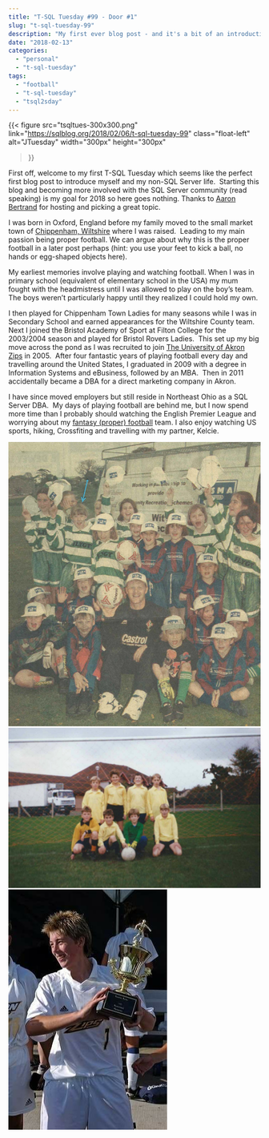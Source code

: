 ```yaml
---
title: "T-SQL Tuesday #99 - Door #1"
slug: "t-sql-tuesday-99"
description: "My first ever blog post - and it's a bit of an introduction to me."
date: "2018-02-13"
categories:
  - "personal"
  - "t-sql-tuesday"
tags:
  - "football"
  - "t-sql-tuesday"
  - "tsql2sday"
---
```


{{<
  figure src="tsqltues-300x300.png"
         link="https://sqlblog.org/2018/02/06/t-sql-tuesday-99"
         class="float-left"
         alt="JTuesday"
         width="300px"
         height="300px"
>}}

First off, welcome to my first T-SQL Tuesday which seems like the perfect first blog post to introduce myself and my non-SQL Server life.  Starting this blog and becoming more involved with the SQL Server community (read speaking) is my goal for 2018 so here goes nothing. Thanks to [Aaron Bertrand](http://twitter.com/AaronBertrand) for hosting and picking a great topic.

I was born in Oxford, England before my family moved to the small market town of [Chippenham, Wiltshire](https://en.wikipedia.org/wiki/chippenham) where I was raised.  Leading to my main passion being proper football. We can argue about why this is the proper football in a later post perhaps (hint: you use your feet to kick a ball, no hands or egg-shaped objects here).

My earliest memories involve playing and watching football. When I was in primary school (equivalent of elementary school in the USA) my mum fought with the headmistress until I was allowed to play on the boy’s team.  The boys weren’t particularly happy until they realized I could hold my own.

I then played for Chippenham Town Ladies for many seasons while I was in Secondary School and earned appearances for the Wiltshire County team.  Next I joined the Bristol Academy of Sport at Filton College for the 2003/2004 season and played for Bristol Rovers Ladies.  This set up my big move across the pond as I was recruited to join [The University of Akron Zips](http://gozips.com/) in 2005.  After four fantastic years of playing football every day and travelling around the United States, I graduated in 2009 with a degree in Information Systems and eBusiness, followed by an MBA.  Then in 2011 accidentally became a DBA for a direct marketing company in Akron.

I have since moved employers but still reside in Northeast Ohio as a SQL Server DBA.  My days of playing football are behind me, but I now spend more time than I probably should watching the English Premier League and worrying about my [fantasy (proper) football](https://fantasy.premierleague.com/a/team/991342) team. I also enjoy watching US sports, hiking, Crossfiting and travelling with my partner, Kelcie.

![Made the newspaper, meeting a Swindow Town player](ChipGirlsNewspaper.jpg)
![The only girl on my Primary School team](KingsLodgeSchool.jpg)
![Holding a Trophy when playing for the Akron Zips](AkronZips.jpg)
